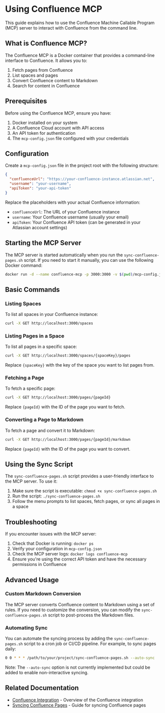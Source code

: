 # Using Confluence MCP

This guide explains how to use the Confluence Machine Callable Program (MCP) server to interact with Confluence from the command line.

## What is Confluence MCP?

The Confluence MCP is a Docker container that provides a command-line interface to Confluence. It allows you to:

1. Fetch pages from Confluence
2. List spaces and pages
3. Convert Confluence content to Markdown
4. Search for content in Confluence

## Prerequisites

Before using the Confluence MCP, ensure you have:

1. Docker installed on your system
2. A Confluence Cloud account with API access
3. An API token for authentication
4. The `mcp-config.json` file configured with your credentials

## Configuration

Create a `mcp-config.json` file in the project root with the following structure:

```json
{
  "confluenceUrl": "https://your-confluence-instance.atlassian.net",
  "username": "your-username",
  "apiToken": "your-api-token"
}
```

Replace the placeholders with your actual Confluence information:
- `confluenceUrl`: The URL of your Confluence instance
- `username`: Your Confluence username (usually your email)
- `apiToken`: Your Confluence API token (can be generated in your Atlassian account settings)

## Starting the MCP Server

The MCP server is started automatically when you run the `sync-confluence-pages.sh` script. If you need to start it manually, you can use the following Docker command:

```bash
docker run -d --name confluence-mcp -p 3000:3000 -v $(pwd)/mcp-config.json:/app/config.json mcr.microsoft.com/mcp/confluence:latest
```

## Basic Commands

### Listing Spaces

To list all spaces in your Confluence instance:

```bash
curl -X GET http://localhost:3000/spaces
```

### Listing Pages in a Space

To list all pages in a specific space:

```bash
curl -X GET http://localhost:3000/spaces/{spaceKey}/pages
```

Replace `{spaceKey}` with the key of the space you want to list pages from.

### Fetching a Page

To fetch a specific page:

```bash
curl -X GET http://localhost:3000/pages/{pageId}
```

Replace `{pageId}` with the ID of the page you want to fetch.

### Converting a Page to Markdown

To fetch a page and convert it to Markdown:

```bash
curl -X GET http://localhost:3000/pages/{pageId}/markdown
```

Replace `{pageId}` with the ID of the page you want to convert.

## Using the Sync Script

The `sync-confluence-pages.sh` script provides a user-friendly interface to the MCP server. To use it:

1. Make sure the script is executable: `chmod +x sync-confluence-pages.sh`
2. Run the script: `./sync-confluence-pages.sh`
3. Follow the menu prompts to list spaces, fetch pages, or sync all pages in a space

## Troubleshooting

If you encounter issues with the MCP server:

1. Check that Docker is running: `docker ps`
2. Verify your configuration in `mcp-config.json`
3. Check the MCP server logs: `docker logs confluence-mcp`
4. Ensure you're using the correct API token and have the necessary permissions in Confluence

## Advanced Usage

### Custom Markdown Conversion

The MCP server converts Confluence content to Markdown using a set of rules. If you need to customize the conversion, you can modify the `sync-confluence-pages.sh` script to post-process the Markdown files.

### Automating Sync

You can automate the syncing process by adding the `sync-confluence-pages.sh` script to a cron job or CI/CD pipeline. For example, to sync pages daily:

```bash
0 0 * * * /path/to/your/project/sync-confluence-pages.sh --auto-sync
```

Note: The `--auto-sync` option is not currently implemented but could be added to enable non-interactive syncing.

## Related Documentation

- [Confluence Integration](../../confluence-integration/README.md) - Overview of the Confluence integration
- [Syncing Confluence Pages](./syncing-confluence-pages.md) - Guide for syncing Confluence pages 